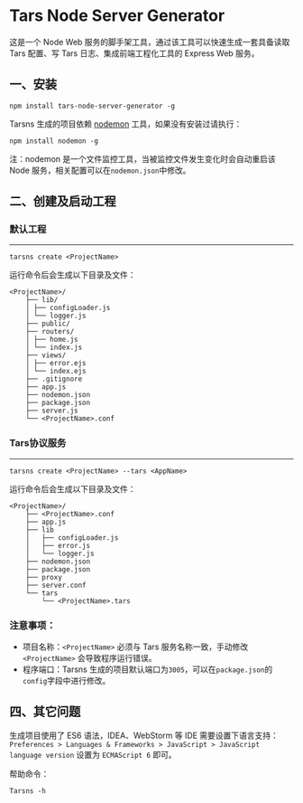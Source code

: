 # Tars Node Server Generator

这是一个 Node Web 服务的脚手架工具，通过该工具可以快速生成一套具备读取 Tars 配置、写 Tars 日志、集成前端工程化工具的 Express Web 服务。

## 一、安装
```
npm install tars-node-server-generator -g
```

Tarsns 生成的项目依赖 [nodemon](https://nodemon.io/) 工具，如果没有安装过请执行：

```
npm install nodemon -g
```
注：nodemon 是一个文件监控工具，当被监控文件发生变化时会自动重启该 Node 服务，相关配置可以在`nodemon.json`中修改。

## 二、创建及启动工程

### 默认工程
---

```
tarsns create <ProjectName>
```

运行命令后会生成以下目录及文件：

```
<ProjectName>/
    ├── lib/
    │ ├── configLoader.js
    │ └── logger.js
    ├── public/
    ├── routers/
    │ ├── home.js
    │ └── index.js
    ├── views/
    │ ├── error.ejs
    │ └── index.ejs
    ├── .gitignore
    ├── app.js
    ├── nodemon.json
    ├── package.json
    ├── server.js
    └── <ProjectName>.conf
```

### Tars协议服务
---

```
tarsns create <ProjectName> --tars <AppName>
```

运行命令后会生成以下目录及文件：

```
<ProjectName>/
    ├── <ProjectName>.conf
    ├── app.js
    ├── lib
    │   ├── configLoader.js
    │   ├── error.js
    │   └── logger.js
    ├── nodemon.json
    ├── package.json
    ├── proxy
    ├── server.conf
    └── tars
        └── <ProjectName>.tars
```

### 注意事项：
* 项目名称：`<ProjectName>` 必须与 Tars 服务名称一致，手动修改`<ProjectName>` 会导致程序运行错误。
* 程序端口：Tarsns 生成的项目默认端口为`3005`，可以在`package.json`的`config`字段中进行修改。

## 四、其它问题

生成项目使用了 ES6 语法，IDEA、WebStorm 等 IDE 需要设置下语言支持：
`Preferences > Languages & Frameworks > JavaScript > JavaScript language version` 设置为 `ECMAScript 6` 即可。

帮助命令：

```
Tarsns -h
```